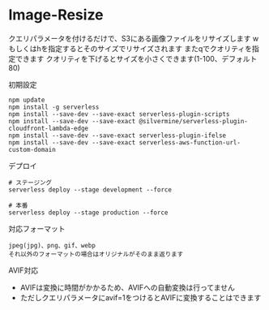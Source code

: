 # Image-Resize

クエリパラメータを付けるだけで、S3にある画像ファイルをリサイズします
wもしくはhを指定するとそのサイズでリサイズされます
またqでクオリティを指定できます
クオリティを下げるとサイズを小さくできます(1-100、デフォルト80)

初期設定
```
npm update
npm install -g serverless
npm install --save-dev --save-exact serverless-plugin-scripts
npm install --save-dev --save-exact @silvermine/serverless-plugin-cloudfront-lambda-edge
npm install --save-dev --save-exact serverless-plugin-ifelse
npm install --save-dev --save-exact serverless-aws-function-url-custom-domain
```

デプロイ
```
# ステージング
serverless deploy --stage development --force

# 本番
serverless deploy --stage production --force
```

対応フォーマット
```
jpeg(jpg)、png、gif、webp
それ以外のフォーマットの場合はオリジナルがそのまま返ります
```

AVIF対応
- AVIFは変換に時間がかかるため、AVIFへの自動変換は行ってません
- ただしクエリパラメータにavif=1をつけるとAVIFに変換することはできます
